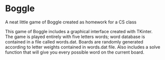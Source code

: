 # Boggle
A neat little game of Boggle created as homework for a CS class

This game of Boggle includes a graphical interface created with TKinter.  The game is played entirely with five letters words; word database is contained in a file called words.dat.  Boards are randomly generated according to letter weights contained
in words.dat file.  Also includes a solve function that will give you every possible word on the current board.
